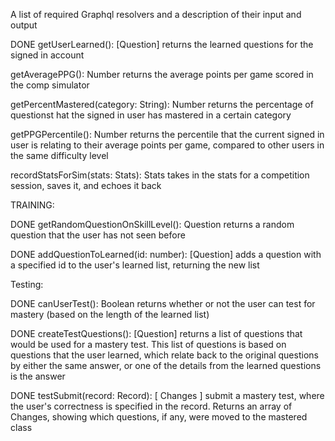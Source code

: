 
A list of required Graphql resolvers and a description of their input and output


DONE getUserLearned(): [Question]
returns the learned questions for the signed in account


getAveragePPG(): Number
returns the average points per game scored in the comp simulator


getPercentMastered(category: String): Number
returns the percentage of questionst hat the signed in user has mastered in a certain category


getPPGPercentile(): Number
returns the percentile that the current signed in user is relating to their average points per game, compared to other users in the same difficulty level

recordStatsForSim(stats: Stats): Stats
takes in the stats for a competition session, saves it, and echoes it back



TRAINING:


DONE getRandomQuestionOnSkillLevel(): Question
returns a random question that the user has not seen before

DONE addQuestionToLearned(id: number): [Question]
adds a question with a specified id to the user's learned list, returning the new list


Testing:


DONE canUserTest(): Boolean
returns whether or not the user can test for mastery (based on the length of the learned list)

DONE createTestQuestions(): [Question]
returns a list of questions that would be used for a mastery test. This list of questions is based on questions that the user learned, which relate back to the original questions by either the same answer, or one of the details from the learned questions is the answer

DONE testSubmit(record: Record): [ Changes ]
submit a mastery test, where the user's correctness is specified in the record. Returns an array of Changes, showing which questions, if any, were moved to the mastered class


